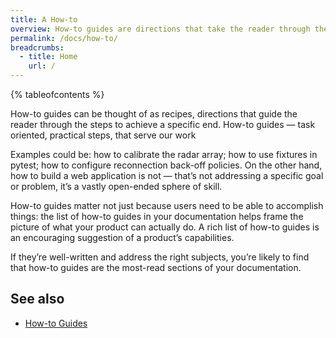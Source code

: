 ```yaml
---
title: A How-to
overview: How-to guides are directions that take the reader through the steps required to solve a real-world problem. How-to guides are goal-oriented.
permalink: /docs/how-to/
breadcrumbs:
  - title: Home
    url: /
---
```


{% tableofcontents %}

How-to guides can be thought of as recipes, directions that guide the reader through the steps to achieve a specific end.
How-to guides — task oriented, practical steps, that serve our work

Examples could be: how to calibrate the radar array; how to use fixtures in pytest; how to configure reconnection back-off policies. On the other hand, how to build a web application is not — that’s not addressing a specific goal or problem, it’s a vastly open-ended sphere of skill.

How-to guides matter not just because users need to be able to accomplish things: the list of how-to guides in your documentation helps frame the picture of what your product can actually do. A rich list of how-to guides is an encouraging suggestion of a product’s capabilities.

If they’re well-written and address the right subjects, you’re likely to find that how-to guides are the most-read sections of your documentation.

## See also

- [How-to Guides](https://diataxis.fr/how-to-guides/)
